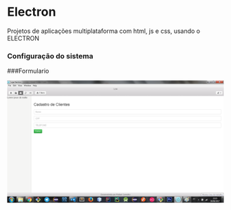 # Electron
Projetos de aplicações multiplataforma com html, js e css, usando o ELECTRON

### Configuração do sistema
###Formulario


<img src="https://github.com/rafaelcarvalhocaetano/Electron/blob/master/formulario/img/formulario.png">
